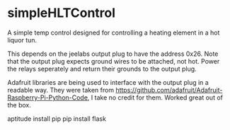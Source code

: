 simpleHLTControl
================

A simple temp control designed for controlling a heating element in a hot liquor tun.


This depends on the jeelabs output plug to have the address 0x26. Note that the output plug expects ground wires to be attached, not hot. Power the relays seperately and return their grounds to the output plug. 


Adafruit libraries are being used to interface with the output plug in a readable way. They were taken from https://github.com/adafruit/Adafruit-Raspberry-Pi-Python-Code, I take no credit for them. Worked great out of the box.

aptitude install pip
pip install flask
